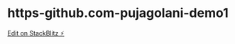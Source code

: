 # https-github.com-pujagolani-demo1

[Edit on StackBlitz ⚡️](https://stackblitz.com/edit/angular-4svd3s)